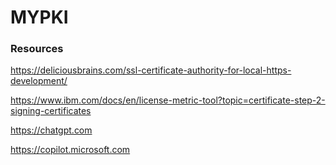 # MYPKI

### Resources

https://deliciousbrains.com/ssl-certificate-authority-for-local-https-development/

https://www.ibm.com/docs/en/license-metric-tool?topic=certificate-step-2-signing-certificates

https://chatgpt.com

https://copilot.microsoft.com
